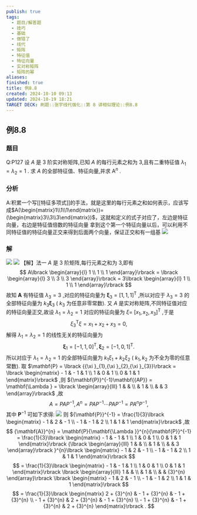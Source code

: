 ```yaml
---
publish: true
tags:
  - 题目/解答题
  - 技巧
  - 基础
  - 做错了
  - 线代
  - 矩阵
  - 特征值
  - 特征向量
  - 实对称矩阵
  - 矩阵的幂
aliases: 
finished: true
title: 例8.8
created: 2024-10-10 09:13
updated: 2024-10-19 18:21
TARGET DECK: 刷题::张宇线代强化::第 8 讲相似理论::例8.8
---
```

## 例8.8
### 题目
Q:P127 设 $A$ 是 3 阶实对称矩阵,已知 $A$ 的每行元素之和为 3,且有二重特征值 ${\lambda }_{1} = {\lambda }_{2} = 1$ . 求 $A$ 的全部特征值、特征向量,并求 ${\mathrm{A}}^{n}$ .
### 分析
A:积累一个写[[特征多项式]]的手法，就是这里的每行元素之和如何表示，应该写成$A(\begin{matrix}1\\1\\1\end{matrix})=(\begin{matrix}3\\3\\3\end{matrix})$，这就和定义的式子对应了，左边是特征向量，右边是特征值倍数的特征向量
拿到这个第一个特征向量以后，可以利用不同特征值的特征向量正交来得到后面两个向量，保证正交和有一组基
![](https://img.hwenyi.live/202410200207970.webp)
### 解
![](https://img.hwenyi.live/202410200215556.webp)
![](https://img.hwenyi.live/202410200215880.webp)
【解】法一 $A$ 是 3 阶矩阵,每行元素之和为 3,即有
$$
A\lbrack \begin{array}{l} 1 \\ 1 \\ 1 \end{array}\rbrack = \lbrack \begin{array}{l} 3 \\ 3 \\ 3 \end{array}\rbrack = 3\lbrack \begin{array}{l} 1 \\ 1 \\ 1 \end{array}\rbrack
$$
故知 $\mathbf{A}$ 有特征值 ${\lambda }_{3} = 3$ ,对应的特征向量为 ${\mathbf{\xi }}_{3} = {\lbrack 1,1,1\rbrack }^{\mathrm{T}}$ ,所以对应于 ${\lambda }_{3} = 3$ 的全部特征向量为 ${k}_{3}{\mathbf{\xi }}_{3}$ ( ${k}_{3}$ 为任意非零常数).
又 $A$ 是实对称矩阵,不同特征值对应的特征向量正交,故设 ${\lambda }_{1} = {\lambda }_{2} = 1$ 对应的特征向量为 $\xi =$ ${\lbrack {x}_{1},{x}_{2},{x}_{3}\rbrack }^{\mathrm{T}}$ ,于是
$$
{\xi }_{3}^{\mathrm{T}}\xi = {x}_{1} + {x}_{2} + {x}_{3} = 0,
$$
解得 ${\lambda }_{1} = {\lambda }_{2} = 1$ 的线性无关的特征向量为
$$
{\mathbf{\xi }}_{1} = {\lbrack -1,1,0\rbrack }^{\mathrm{T}},{\mathbf{\xi }}_{2} = {\lbrack -1,0,1\rbrack }^{\mathrm{T}}.
$$
所以对应于 ${\lambda }_{1} = {\lambda }_{2} = 1$ 的全部特征向量为 ${k}_{1}{\xi }_{1} + {k}_{2}{\xi }_{2}$ ( ${k}_{1},{k}_{2}$ 为不全为零的任意常数).
取 $\mathbf{P} = \lbrack {{\xi }_{1},{\xi }_{2},{\xi }_{3}}\rbrack = \lbrack \begin{matrix} - 1 & - 1 & 1 \\ 1 & 0 & 1 \\ 0 & 1 & 1 \end{matrix}\rbrack$ ,则 ${\mathbf{P}}^{-1}\mathbf{{AP}} = \mathbf{\Lambda } = \lbrack \begin{array}{lll} 1 & & \\ & 1 & \\ & & 3 \end{array}\rbrack$ ,故
$$
A = {PA}{P}^{-1},{A}^{n} = {PA}{P}^{-1}\cdots {PA}{P}^{-1} = P{A}^{n}{P}^{-1},
$$
其中 ${\mathbf{P}}^{-1}$ 可如下求得:
![](https://img.hwenyi.live/202410200220128.webp)
则 ${\mathbf{P}}^{-1} = \frac{1}{3}\lbrack \begin{matrix} - 1 & 2 & - 1 \\ - 1 & - 1 & 2 \\ 1 & 1 & 1 \end{matrix}\rbrack$ ,故
$$
{\mathbf{A}}^{n} = \mathbf{P}{\mathbf{\Lambda }}^{n}{\mathbf{P}}^{-1} = \frac{1}{3}\lbrack \begin{matrix} - 1 & - 1 & 1 \\ 1 & 0 & 1 \\ 0 & 1 & 1 \end{matrix}\rbrack {\lbrack \begin{array}{lll} 1 & & \\ & 1 & \\ & & 3 \end{array}\rbrack }^{n}\lbrack \begin{matrix} - 1 & 2 & - 1 \\ - 1 & - 1 & 2 \\ 1 & 1 & 1 \end{matrix}\rbrack
$$
$$
= \frac{1}{3}\lbrack \begin{matrix} - 1 & - 1 & 1 \\ 1 & 0 & 1 \\ 0 & 1 & 1 \end{matrix}\rbrack \lbrack \begin{array}{lll} 1 & & \\ & 1 & \\ & & {3}^{n} \end{array}\rbrack \lbrack \begin{matrix} - 1 & 2 & - 1 \\ - 1 & - 1 & 2 \\ 1 & 1 & 1 \end{matrix}\rbrack
$$
$$
= \frac{1}{3}\lbrack \begin{matrix} 2 + {3}^{n} & - 1 + {3}^{n} & - 1 + {3}^{n} \\ - 1 + {3}^{n} & 2 + {3}^{n} & - 1 + {3}^{n} \\ - 1 + {3}^{n} & - 1 + {3}^{n} & 2 + {3}^{n} \end{matrix}\rbrack .
$$


